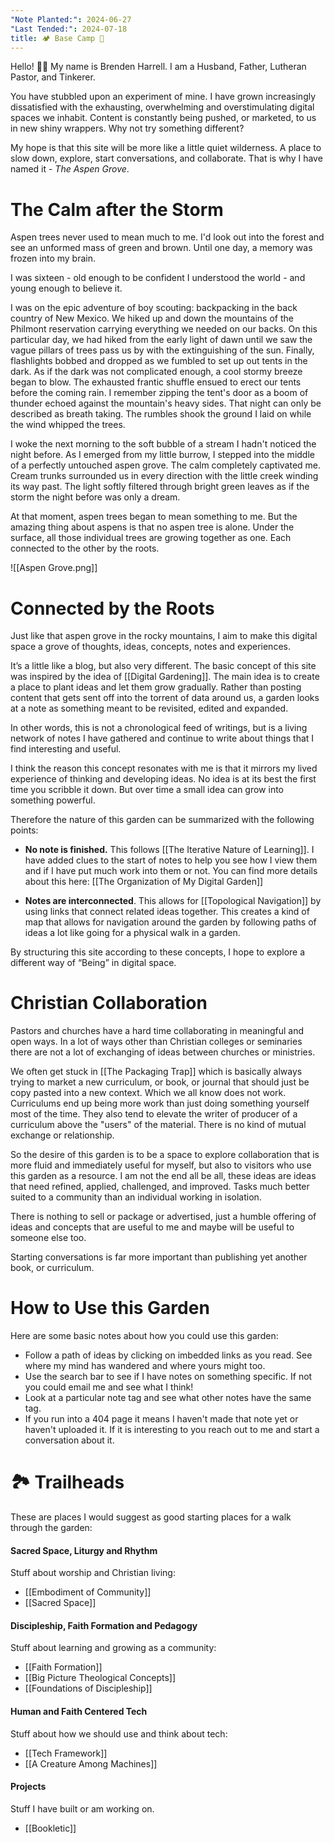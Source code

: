 ```yaml
---
"Note Planted:": 2024-06-27
"Last Tended:": 2024-07-18
title: 🏕️ Base Camp 🌲
---
```


Hello! 👋🏻 
My name is Brenden Harrell. I am a Husband, Father, Lutheran Pastor, and Tinkerer.

You have stubbled upon an experiment of mine. I have grown increasingly dissatisfied with the exhausting, overwhelming and overstimulating digital spaces we inhabit. Content is constantly being pushed, or marketed, to us in new shiny wrappers. Why not try something different?

My hope is that this site will be more like a little quiet wilderness. A place to slow down, explore, start conversations, and collaborate. That is why I have named it - *The Aspen Grove*.

# The Calm after the Storm

Aspen trees never used to mean much to me. I'd look out into the forest and see an unformed mass of green and brown. Until one day, a memory was frozen into my brain. 

I was sixteen - old enough to be confident I understood the world - and young enough to believe it.  

I was on the epic adventure of boy scouting: backpacking in the back country of New Mexico. We hiked up and down the mountains of the Philmont reservation carrying everything we needed on our backs. On this particular day, we had hiked from the early light of dawn until we saw the vague pillars of trees pass us by with the extinguishing of the sun. Finally, flashlights bobbed and dropped as we fumbled to set up out tents in the dark. As if the dark was not complicated enough, a cool stormy breeze began to blow. The exhausted frantic shuffle ensued to erect our tents before the coming rain. I remember zipping the tent's door as a boom of thunder echoed against the mountain's heavy sides. That night can only be described as breath taking. The rumbles shook the ground I laid on while the wind whipped the trees. 

I woke the next morning to the soft bubble of a stream I hadn't noticed the night before. As I emerged from my little burrow, I stepped into the middle of a perfectly untouched aspen grove. The calm completely captivated me. Cream trunks surrounded us in every direction with the little creek winding its way past. The light softly filtered through bright green leaves as if the storm the night before was only a dream. 

At that moment, aspen trees began to mean something to me. But the amazing thing about aspens is that no aspen tree is alone. Under the surface, all those individual trees are growing together as one. Each connected to the other by the roots. 

![[Aspen Grove.png]]
# Connected by the Roots

Just like that aspen grove in the rocky mountains, I aim to make this digital space a grove of thoughts, ideas, concepts, notes and experiences. 

It’s a little like a blog, but also very different. The basic concept of this site was inspired by the idea of [[Digital Gardening]]. The main idea is to create a place to plant ideas and let them grow gradually. Rather than posting content that gets sent off into the torrent of data around us, a garden looks at a note as something meant to be revisited, edited and expanded.  

In other words, this is not a chronological feed of writings, but is a living network of notes I have gathered and continue to write about things that I find interesting and useful. 

I think the reason this concept resonates with me is that it mirrors my lived experience of thinking and developing ideas. No idea is at its best the first time you scribble it down. But over time a small idea can grow into something powerful.   

Therefore the nature of this garden can be summarized with the following points:

- **No note is finished.** This follows [[The Iterative Nature of Learning]]. I have added clues to the start of notes to help you see how I view them and if I have put much work into them or not. You can find more details about this here:  [[The Organization of My Digital Garden]]

- **Notes are interconnected**. This allows for [[Topological Navigation]] by using links that connect related ideas together. This creates a kind of map that allows for navigation around the garden by following paths of ideas a lot like going for a physical walk in a garden.  

By structuring this site according to these concepts, I hope to explore a different way of “Being” in digital space.

# Christian Collaboration

Pastors and churches have a hard time collaborating in meaningful and open ways. In a lot of ways other than Christian colleges or seminaries there are not a lot of exchanging of ideas between churches or ministries. 

We often get stuck in [[The Packaging Trap]] which is basically always trying to market a new curriculum, or book, or journal that should just be copy pasted into a new context. Which we all know does not work. Curriculums end up being more work than just doing something yourself most of the time. They also tend to elevate the writer of producer of a curriculum above the "users" of the material. There is no kind of mutual exchange or relationship. 

So the desire of this garden is to be a space to explore collaboration that is more fluid and immediately useful for myself, but also to visitors who use this garden as a resource. I am not the end all be all, these ideas are ideas that need refined, applied, challenged, and improved. Tasks much better suited to a community than an individual working in isolation.

There is nothing to sell or package or advertised, just a humble offering of ideas and concepts that are useful to me and maybe will be useful to someone else too.

Starting conversations is far more important than publishing yet another book, or curriculum. 
# How to Use this Garden

Here are some basic notes about how you could use this garden:
- Follow a path of ideas by clicking on imbedded links as you read. See where my mind has wandered and where yours might too. 
- Use the search bar to see if I have notes on something specific. If not you could email me and see what I think!
- Look at a particular note tag and see what other notes have the same tag.
- If you run into a 404 page it means I haven't made that note yet or haven't uploaded it. If it is interesting to you reach out to me and start a conversation about it.  

# 🏞 Trailheads

These are places I would suggest as good starting places for a walk through the garden:  
#### Sacred Space, Liturgy and Rhythm
Stuff about worship and Christian living:
- [[Embodiment of Community]]
- [[Sacred Space]]
#### Discipleship, Faith Formation and Pedagogy
Stuff about learning and growing as a community:
- [[Faith Formation]]
- [[Big Picture Theological Concepts]]
 - [[Foundations of Discipleship]]
#### Human and Faith Centered Tech
Stuff about how we should use and think about tech:
- [[Tech Framework]]
- [[A Creature Among Machines]]
#### Projects
Stuff I have built or am working on. 
- [[Bookletic]]